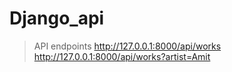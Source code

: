 # Django_api

>API endpoints
http://127.0.0.1:8000/api/works
http://127.0.0.1:8000/api/works?artist=Amit
